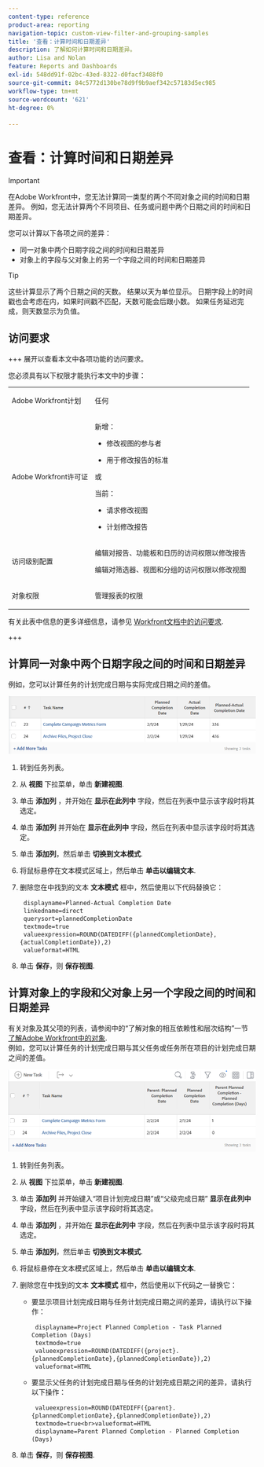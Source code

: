 ```yaml
---
content-type: reference
product-area: reporting
navigation-topic: custom-view-filter-and-grouping-samples
title: '查看：计算时间和日期差异'
description: 了解如何计算时间和日期差异。
author: Lisa and Nolan
feature: Reports and Dashboards
exl-id: 548dd91f-02bc-43ed-8322-d0facf3488f0
source-git-commit: 84c5772d130be78d9f9b9aef342c57183d5ec985
workflow-type: tm+mt
source-wordcount: '621'
ht-degree: 0%

---
```


# 查看：计算时间和日期差异

<!-- Audited: 1/2024 -->

>[!IMPORTANT]
>
>在Adobe Workfront中，您无法计算同一类型的两个不同对象之间的时间和日期差异。 例如，您无法计算两个不同项目、任务或问题中两个日期之间的时间和日期差异。

您可以计算以下各项之间的差异：

* 同一对象中两个日期字段之间的时间和日期差异
* 对象上的字段与父对象上的另一个字段之间的时间和日期差异

>[!TIP]
>
>这些计算显示了两个日期之间的天数。 结果以天为单位显示。 日期字段上的时间戳也会考虑在内，如果时间戳不匹配，天数可能会后跟小数。 如果任务延迟完成，则天数显示为负值。

## 访问要求

+++ 展开以查看本文中各项功能的访问要求。

您必须具有以下权限才能执行本文中的步骤：

<table style="table-layout:auto"> 
 <col> 
 <col> 
 <tbody> 
  <tr> 
   <td role="rowheader">Adobe Workfront计划</td> 
   <td> <p>任何</p> </td> 
  </tr> 
  <tr> 
   <td role="rowheader">Adobe Workfront许可证</td> 
   <td> <p>新增： </p><ul><li><p>修改视图的参与者 </p></li><li>
   <p>用于修改报告的标准</p></li></ul><p>或</p><p>当前：</p><ul><li><p>请求修改视图 </p></li><li>
   <p>计划修改报告</p> </li><ul></td> 
  </tr> 
  <tr> 
   <td role="rowheader">访问级别配置</td> 
   <td> <p>编辑对报告、功能板和日历的访问权限以修改报告</p> <p>编辑对筛选器、视图和分组的访问权限以修改视图</p> </td> 
  </tr>  
  <tr> 
   <td role="rowheader">对象权限</td> 
   <td> <p>管理报表的权限</p>  </td> 
  </tr> 
 </tbody> 
</table>

有关此表中信息的更多详细信息，请参见 [Workfront文档中的访问要求](/help/quicksilver/administration-and-setup/add-users/access-levels-and-object-permissions/access-level-requirements-in-documentation.md).

+++

## 计算同一对象中两个日期字段之间的时间和日期差异

例如，您可以计算任务的计划完成日期与实际完成日期之间的差值。

![](assets/view-planned-actual-completion-dates-datediff-column-new.png)

1. 转到任务列表。
1. 从 **视图** 下拉菜单，单击 **新建视图**.

1. 单击 **添加列** ，并开始在 **显示在此列中** 字段，然后在列表中显示该字段时将其选定。

1. 单击 **添加列** 并开始在 **显示在此列中** 字段，然后在列表中显示该字段时将其选定。

1. 单击 **添加列**，然后单击 **切换到文本模式**.

1. 将鼠标悬停在文本模式区域上，然后单击 **单击以编辑文本**.
1. 删除您在中找到的文本 **文本模式** 框中，然后使用以下代码替换它：

   ```
    displayname=Planned-Actual Completion Date
    linkedname=direct
    querysort=plannedCompletionDate
    textmode=true
    valueexpression=ROUND(DATEDIFF({plannedCompletionDate},{actualCompletionDate}),2)
    valueformat=HTML
   ```

1. 单击 **保存**，则 **保存视图**.

## 计算对象上的字段和父对象上另一个字段之间的时间和日期差异

有关对象及其父项的列表，请参阅中的“了解对象的相互依赖性和层次结构”一节 [了解Adobe Workfront中的对象](../../../workfront-basics/navigate-workfront/workfront-navigation/understand-objects.md).\
例如，您可以计算任务的计划完成日期与其父任务或任务所在项目的计划完成日期之间的差值。

![](assets/view-project-planned-task-planned-completion-dates-datediff-column-new.png)

1. 转到任务列表。
1. 从 **视图** 下拉菜单，单击 **新建视图**.

1. 单击 **添加列** 并开始键入“项目计划完成日期”或“父级完成日期” **显示在此列中** 字段，然后在列表中显示该字段时将其选定。

1. 单击 **添加列** ，并开始在 **显示在此列中** 字段，然后在列表中显示该字段时将其选定。

1. 单击 **添加列**，然后单击 **切换到文本模式**.

1. 将鼠标悬停在文本模式区域上，然后单击 **单击以编辑文本**.
1. 删除您在中找到的文本 **文本模式** 框中，然后使用以下代码之一替换它：

   * 要显示项目计划完成日期与任务计划完成日期之间的差异，请执行以下操作：

     ```
      displayname=Project Planned Completion - Task Planned Completion (Days)
      textmode=true
      valueexpression=ROUND(DATEDIFF({project}.{plannedCompletionDate},{plannedCompletionDate}),2)
      valueformat=HTML
     ```

   * 要显示父任务的计划完成日期与任务的计划完成日期之间的差异，请执行以下操作：

     ```
      valueexpression=ROUND(DATEDIFF({parent}.{plannedCompletionDate},{plannedCompletionDate}),2)
      textmode=true<br>valueformat=HTML
      displayname=Parent Planned Completion - Planned Completion (Days)
     ```

1. 单击 **保存**，则 **保存视图**.
